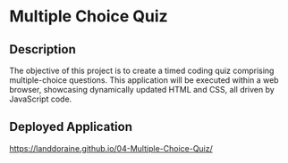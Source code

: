 # Multiple Choice Quiz

## Description
The objective of this project is to create a timed coding quiz comprising multiple-choice questions. This application will be executed within a web browser, showcasing dynamically updated HTML and CSS, all driven by JavaScript code.

## Deployed Application
https://landdoraine.github.io/04-Multiple-Choice-Quiz/
